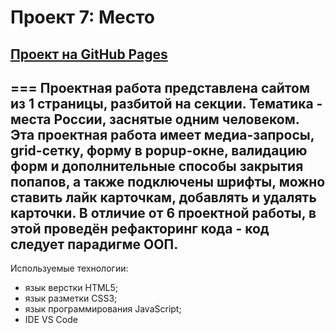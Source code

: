 # Проект 7: Место
## [Проект на GitHub Pages](https://rudolfignatyev.github.io/mesto/ "Место")
===
Проектная работа представлена сайтом из 1 страницы, разбитой на секции. Тематика - места России, заснятые одним человеком. Эта проектная работа имеет **медиа-запросы, grid-сетку, форму в popup-окне, валидацию форм и дополнительные способы закрытия попапов, а также подключены шрифты, можно ставить лайк карточкам, добавлять и удалять карточки**. В отличие от 6 проектной работы, в этой проведён рефакторинг кода - **код следует парадигме ООП**.
---
Используемые технологии:
* язык верстки HTML5;
* язык разметки CSS3;
* язык программирования JavaScript;
* IDE VS Code
